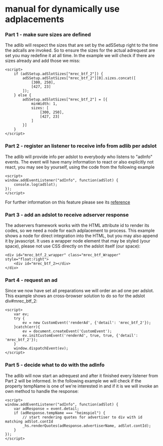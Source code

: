 # manual for dynamically use adplacements

### Part 1 - make sure sizes are defined
The adlib will respect the sizes that are set by the adSSetup right to the time the adcalls are invoked.
So to ensure the sizes for the actual adrequest are set you may redefine it at all time.
In the example we will check if there are sizes already and add those we miss:

```
<script>
    if (adSSetup.adSlotSizes["mrec_btf_2"]) {
        adSSetup.adSlotSizes["mrec_btf_2"][0].sizes.concat([
            [300, 250],
            [427, 23]
        ]);
    } else {
        adSSetup.adSlotSizes["mrec_btf_2"] = [{
            minWidth: 1,
            sizes: [
                [300, 250],
                [427, 23]
            ]
        }]
    }
</script>
```

### Part 2 - register an listener to receive info from adlib per adslot
The adlib will provide info per adslot to everybody who listens to "adInfo" events.
The event will have many information to react or also explicitly not react, you may see by yourself,
using the code from the following example
```
<script>
window.addEventListener("adInfo", function(adSlot) {
    console.log(adSlot);
});
</script>
```
For further information on this feature please see its [reference](../publisher-loadHandler-reference.md)

### Part 3 - add an adslot to receive adserver response
The adservers framework works with the HTML attribute id to render its codes,
so we need a node for each adplacement to process.
This example shows a node for direct integration into the HTML, but you may also append it by javascript.
It uses a wrapper node element that may be styled (your space), please not use CSS directly on the adslot itself (our space):
```
<div id="mrec_btf_2_wrapper" class="mrec_btf_Wrapper" style="float:right">
    <div id="mrec_btf_2></div>
</div>
```

### Part 4 - request an ad
Since we now have set all preparations we will order an ad one per adslot.
This example shows an cross-browser solution to do so for the adslot div#mrec_btf_2:
```
<script>
    var ev;
    try {
        ev = new CustomEvent('renderAd', {'detail': 'mrec_btf_2'});
    }catch(err){
        ev = document.createEvent('CustomEvent');
        ev.initCustomEvent('renderAd', true, true, {'detail': 'mrec_btf_2'});
    }
    window.dispatchEvent(ev);
</script>
```

### Part 5 - decide what to do with the adInfo
The adlib will now start an adrequest and after it finished every listener from Part 2 will be informed.
In the following example we will check if the property tempName is one of we're interested in
and if it is we will invoke an own method to handle the response:
```
<script>
window.addEventListener("adInfo", function(adSlot) {
    var adResponse = event.detail;
    if (adResponse.tempName === "heimspiel") {
        // start rendering quotes for advertiser to div with id matching adSlot.contId
        _hs.renderQuotes(adResponse.advertiserName, adSlot.contId);
    }
});
</script>
```